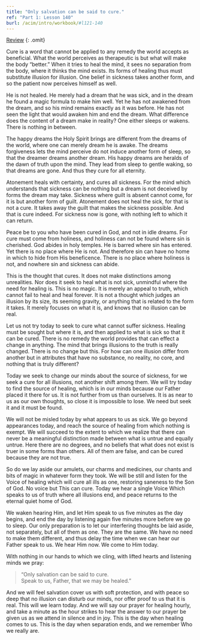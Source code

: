 ```yaml
---
title: "Only salvation can be said to cure."
ref: "Part 1: Lesson 140"
burl: /acim/intro/workbook/#l121-140
---
```


<a class="hide-review" href="/acim/workbook/l150/#l140">Review</a>
{: .omit}

Cure is a word that cannot be applied to any remedy the world accepts as
beneficial. What the world perceives as therapeutic is but what will
make the body “better.” When it tries to heal the mind, it sees no
separation from the body, where it thinks the mind exists. Its forms of
healing thus must substitute illusion for illusion. One belief in
sickness takes another form, and so the patient now perceives himself as
well.

He is not healed. He merely had a dream that he was sick, and in the
dream he found a magic formula to make him well. Yet he has not awakened
from the dream, and so his mind remains exactly as it was before. He has
not seen the light that would awaken him and end the dream. What
difference does the content of a dream make in reality? One either
sleeps or wakens. There is nothing in between.

The happy dreams the Holy Spirit brings are different from the dreams of
the world, where one can merely dream he is awake. The dreams
forgiveness lets the mind perceive do not induce another form of sleep,
so that the dreamer dreams another dream. His happy dreams are heralds
of the dawn of truth upon the mind. They lead from sleep to gentle
waking, so that dreams are gone. And thus they cure for all eternity.

Atonement heals with certainty, and cures all sickness. For the mind
which understands that sickness can be nothing but a dream is not
deceived by forms the dream may take. Sickness where guilt is absent
cannot come, for it is but another form of guilt. Atonement does not
heal the sick, for that is not a cure. It takes away the guilt that
makes the sickness possible. And that is cure indeed. For sickness now
is gone, with nothing left to which it can return.

Peace be to you who have been cured in God, and not in idle dreams. For
cure must come from holiness, and holiness can not be found where sin is
cherished. God abides in holy temples. He is barred where sin has
entered. Yet there is no place where He is not. And therefore sin can
have no home in which to hide from His beneficence. There is no place
where holiness is not, and nowhere sin
and sickness can abide.

This is the thought that cures. It does not make distinctions among
unrealities. Nor does it seek to heal what is not sick, unmindful where
the need for healing is. This is no magic. It is merely an appeal to
truth, which cannot fail to heal and heal forever. It is not a thought
which judges an illusion by its size, its seeming gravity, or anything
that is related to the form it takes. It merely focuses on what it is,
and knows that no illusion can be real.

Let us not try today to seek to cure what cannot suffer sickness.
Healing must be sought but where it is, and then applied to what is sick
so that it can be cured. There is no remedy the world provides that can
effect a change in anything. The mind that brings illusions to the truth
is really changed. There is no change but this. For how can one illusion
differ from another but in attributes that have no substance, no
reality, no core, and nothing that is truly different?

Today we seek to change our minds about the source of sickness, for we
seek a cure for all illusions, not another shift among them. We will try
today to find the source of healing, which is in our minds because our
Father placed it there for us. It is not further from us than ourselves.
It is as near to us as our own thoughts, so close it is impossible to
lose. We need but seek it and it must be found.

We will not be misled today by what appears to us as sick. We go beyond
appearances today, and reach the source of healing from which nothing is
exempt. We will succeed to the extent to which we realize that there can
never be a meaningful distinction made between what is untrue and
equally untrue. Here there are no degrees, and no beliefs that what does
not exist is truer in some forms than others. All of them are false, and
can be cured because they are not true.

So do we lay aside our amulets, our charms and medicines, our chants and
bits of magic in whatever form they took. We will be still and listen for
the Voice of healing which will cure all ills as one, restoring saneness
to the Son of God. No voice but This can cure. Today we hear a single
Voice Which speaks to us of truth where all illusions end, and peace
returns to the eternal quiet home of God.

We waken hearing Him, and let Him speak to us five minutes as the day
begins, and end the day by listening again five minutes more
before we go to sleep. Our only preparation is to let our interfering
thoughts be laid aside, not separately, but all of them as one. They are
the same. We have no need to make them different, and thus delay the
time when we can hear our Father speak to us. We hear Him now. We come
to Him today.

With nothing in our hands to which we cling, with lifted hearts and
listening minds we pray:

> “Only salvation can be said to cure.<br/>
> Speak to us, Father, that we may be healed.”

And we will feel salvation cover us with soft protection, and with peace
so deep that no illusion can disturb our minds, nor offer proof to us
that it is real. This will we learn today. And we will say our prayer
for healing hourly, and take a minute as the hour strikes to hear the
answer to our prayer be given us as we attend in silence and in joy. This
is the day when healing comes to us. This is the day when separation
ends, and we remember Who we really are.

